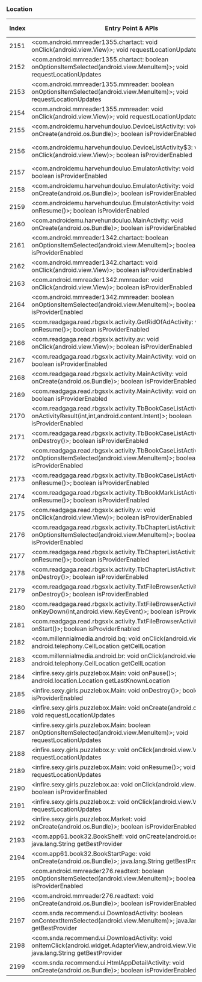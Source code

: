 ### Location
| Index | Entry Point & APIs | Screen shot | Resource id | Label |
| ------------- | ------------- | ------------- |-------------|-------------|
| 2151 | <com.android.mmreader1355.chartact: void onClick(android.view.View)>; void requestLocationUpdates | ![](D:\COSMOS\output\py\Drebin\VirusShare_Android_20130506\VirusShare_783ba075952f618d137f5f25f5afe493\com.android.mmreader1355.chartact.png) |  | |
| 2152 | <com.android.mmreader1355.chartact: boolean onOptionsItemSelected(android.view.MenuItem)>; void requestLocationUpdates | ![](D:\COSMOS\output\py\Drebin\VirusShare_Android_20130506\VirusShare_783ba075952f618d137f5f25f5afe493\com.android.mmreader1355.chartact.png) |  | |
| 2153 | <com.android.mmreader1355.mmreader: boolean onOptionsItemSelected(android.view.MenuItem)>; void requestLocationUpdates | ![](D:\COSMOS\output\py\Drebin\VirusShare_Android_20130506\VirusShare_783ba075952f618d137f5f25f5afe493\com.android.mmreader1355.mmreader.png) |  | |
| 2154 | <com.android.mmreader1355.mmreader: void onClick(android.view.View)>; void requestLocationUpdates | ![](D:\COSMOS\output\py\Drebin\VirusShare_Android_20130506\VirusShare_783ba075952f618d137f5f25f5afe493\com.android.mmreader1355.mmreader.png) |  | |
| 2155 | <com.androidemu.harvehundouluo.DeviceListActivity: void onCreate(android.os.Bundle)>; boolean isProviderEnabled | ![](D:\COSMOS\output\py\Drebin\VirusShare_Android_20130506\VirusShare_78dac349e33f27ab22a26296d78871b1\com.androidemu.harvehundouluo.DeviceListActivity.png) |  | |
| 2156 | <com.androidemu.harvehundouluo.DeviceListActivity$3: void onClick(android.view.View)>; boolean isProviderEnabled | ![](D:\COSMOS\output\py\Drebin\VirusShare_Android_20130506\VirusShare_78dac349e33f27ab22a26296d78871b1\com.androidemu.harvehundouluo.DeviceListActivity.png) | {'2131296260': <sensitive_component.SensitiveComponent.SensitiveView object at 0x000001D8DEB76358>} | |
| 2157 | <com.androidemu.harvehundouluo.EmulatorActivity: void onPause()>; boolean isProviderEnabled | ![](D:\COSMOS\output\py\Drebin\VirusShare_Android_20130506\VirusShare_78dac349e33f27ab22a26296d78871b1\com.androidemu.harvehundouluo.EmulatorActivity.png) |  | |
| 2158 | <com.androidemu.harvehundouluo.EmulatorActivity: void onCreate(android.os.Bundle)>; boolean isProviderEnabled | ![](D:\COSMOS\output\py\Drebin\VirusShare_Android_20130506\VirusShare_78dac349e33f27ab22a26296d78871b1\com.androidemu.harvehundouluo.EmulatorActivity.png) |  | |
| 2159 | <com.androidemu.harvehundouluo.EmulatorActivity: void onResume()>; boolean isProviderEnabled | ![](D:\COSMOS\output\py\Drebin\VirusShare_Android_20130506\VirusShare_78dac349e33f27ab22a26296d78871b1\com.androidemu.harvehundouluo.EmulatorActivity.png) |  | |
| 2160 | <com.androidemu.harvehundouluo.MainActivity: void onCreate(android.os.Bundle)>; boolean isProviderEnabled | ![](D:\COSMOS\output\py\Drebin\VirusShare_Android_20130506\VirusShare_78dac349e33f27ab22a26296d78871b1\com.androidemu.harvehundouluo.MainActivity.png) |  | |
| 2161 | <com.android.mmreader1342.chartact: boolean onOptionsItemSelected(android.view.MenuItem)>; boolean isProviderEnabled | ![](D:\COSMOS\output\py\Drebin\VirusShare_Android_20130506\VirusShare_78e9ecc409f79e13f24220c3c39213fd\com.android.mmreader1342.chartact.png) |  | |
| 2162 | <com.android.mmreader1342.chartact: void onClick(android.view.View)>; boolean isProviderEnabled | ![](D:\COSMOS\output\py\Drebin\VirusShare_Android_20130506\VirusShare_78e9ecc409f79e13f24220c3c39213fd\com.android.mmreader1342.chartact.png) |  | |
| 2163 | <com.android.mmreader1342.mmreader: void onClick(android.view.View)>; boolean isProviderEnabled | ![](D:\COSMOS\output\py\Drebin\VirusShare_Android_20130506\VirusShare_78e9ecc409f79e13f24220c3c39213fd\com.android.mmreader1342.mmreader.png) |  | |
| 2164 | <com.android.mmreader1342.mmreader: boolean onOptionsItemSelected(android.view.MenuItem)>; boolean isProviderEnabled | ![](D:\COSMOS\output\py\Drebin\VirusShare_Android_20130506\VirusShare_78e9ecc409f79e13f24220c3c39213fd\com.android.mmreader1342.mmreader.png) |  | |
| 2165 | <com.readgaga.read.rbgsxlx.activity.GetRidOfAdActivity: void onResume()>; boolean isProviderEnabled | ![](D:\COSMOS\output\py\Drebin\VirusShare_Android_20130506\VirusShare_796a0eee9be79778141ac34d9eef4538\com.readgaga.read.rbgsxlx.activity.GetRidOfAdActivity.png) |  | |
| 2166 | <com.readgaga.read.rbgsxlx.activity.av: void onClick(android.view.View)>; boolean isProviderEnabled | ![](D:\COSMOS\output\py\Drebin\VirusShare_Android_20130506\VirusShare_796a0eee9be79778141ac34d9eef4538\com.readgaga.read.rbgsxlx.activity.GetRidOfAdActivity.png) |  | |
| 2167 | <com.readgaga.read.rbgsxlx.activity.MainActivity: void onResume()>; boolean isProviderEnabled | ![](D:\COSMOS\output\py\Drebin\VirusShare_Android_20130506\VirusShare_796a0eee9be79778141ac34d9eef4538\com.readgaga.read.rbgsxlx.activity.MainActivity.png) |  | |
| 2168 | <com.readgaga.read.rbgsxlx.activity.MainActivity: void onCreate(android.os.Bundle)>; boolean isProviderEnabled | ![](D:\COSMOS\output\py\Drebin\VirusShare_Android_20130506\VirusShare_796a0eee9be79778141ac34d9eef4538\com.readgaga.read.rbgsxlx.activity.MainActivity.png) |  | |
| 2169 | <com.readgaga.read.rbgsxlx.activity.MainActivity: void onDestroy()>; boolean isProviderEnabled | ![](D:\COSMOS\output\py\Drebin\VirusShare_Android_20130506\VirusShare_796a0eee9be79778141ac34d9eef4538\com.readgaga.read.rbgsxlx.activity.MainActivity.png) |  | |
| 2170 | <com.readgaga.read.rbgsxlx.activity.TbBookCaseListActivity: void onActivityResult(int,int,android.content.Intent)>; boolean isProviderEnabled | ![](D:\COSMOS\output\py\Drebin\VirusShare_Android_20130506\VirusShare_796a0eee9be79778141ac34d9eef4538\com.readgaga.read.rbgsxlx.activity.TbBookCaseListActivity.png) |  | |
| 2171 | <com.readgaga.read.rbgsxlx.activity.TbBookCaseListActivity: void onDestroy()>; boolean isProviderEnabled | ![](D:\COSMOS\output\py\Drebin\VirusShare_Android_20130506\VirusShare_796a0eee9be79778141ac34d9eef4538\com.readgaga.read.rbgsxlx.activity.TbBookCaseListActivity.png) |  | |
| 2172 | <com.readgaga.read.rbgsxlx.activity.TbBookCaseListActivity: boolean onOptionsItemSelected(android.view.MenuItem)>; boolean isProviderEnabled | ![](D:\COSMOS\output\py\Drebin\VirusShare_Android_20130506\VirusShare_796a0eee9be79778141ac34d9eef4538\com.readgaga.read.rbgsxlx.activity.TbBookCaseListActivity.png) |  | |
| 2173 | <com.readgaga.read.rbgsxlx.activity.TbBookCaseListActivity: void onResume()>; boolean isProviderEnabled | ![](D:\COSMOS\output\py\Drebin\VirusShare_Android_20130506\VirusShare_796a0eee9be79778141ac34d9eef4538\com.readgaga.read.rbgsxlx.activity.TbBookCaseListActivity.png) |  | |
| 2174 | <com.readgaga.read.rbgsxlx.activity.TbBookMarkListActivity: void onResume()>; boolean isProviderEnabled | ![](D:\COSMOS\output\py\Drebin\VirusShare_Android_20130506\VirusShare_796a0eee9be79778141ac34d9eef4538\com.readgaga.read.rbgsxlx.activity.TbBookMarkListActivity.png) |  | |
| 2175 | <com.readgaga.read.rbgsxlx.activity.v: void onClick(android.view.View)>; boolean isProviderEnabled | ![](D:\COSMOS\output\py\Drebin\VirusShare_Android_20130506\VirusShare_796a0eee9be79778141ac34d9eef4538\com.readgaga.read.rbgsxlx.activity.TbChapterListActivity.png) |  | |
| 2176 | <com.readgaga.read.rbgsxlx.activity.TbChapterListActivity: boolean onOptionsItemSelected(android.view.MenuItem)>; boolean isProviderEnabled | ![](D:\COSMOS\output\py\Drebin\VirusShare_Android_20130506\VirusShare_796a0eee9be79778141ac34d9eef4538\com.readgaga.read.rbgsxlx.activity.TbChapterListActivity.png) |  | |
| 2177 | <com.readgaga.read.rbgsxlx.activity.TbChapterListActivity: void onResume()>; boolean isProviderEnabled | ![](D:\COSMOS\output\py\Drebin\VirusShare_Android_20130506\VirusShare_796a0eee9be79778141ac34d9eef4538\com.readgaga.read.rbgsxlx.activity.TbChapterListActivity.png) |  | |
| 2178 | <com.readgaga.read.rbgsxlx.activity.TbChapterListActivity: void onDestroy()>; boolean isProviderEnabled | ![](D:\COSMOS\output\py\Drebin\VirusShare_Android_20130506\VirusShare_796a0eee9be79778141ac34d9eef4538\com.readgaga.read.rbgsxlx.activity.TbChapterListActivity.png) |  | |
| 2179 | <com.readgaga.read.rbgsxlx.activity.TxtFileBrowserActivity: void onDestroy()>; boolean isProviderEnabled | ![](D:\COSMOS\output\py\Drebin\VirusShare_Android_20130506\VirusShare_796a0eee9be79778141ac34d9eef4538\com.readgaga.read.rbgsxlx.activity.TxtFileBrowserActivity.png) |  | |
| 2180 | <com.readgaga.read.rbgsxlx.activity.TxtFileBrowserActivity: boolean onKeyDown(int,android.view.KeyEvent)>; boolean isProviderEnabled | ![](D:\COSMOS\output\py\Drebin\VirusShare_Android_20130506\VirusShare_796a0eee9be79778141ac34d9eef4538\com.readgaga.read.rbgsxlx.activity.TxtFileBrowserActivity.png) |  | |
| 2181 | <com.readgaga.read.rbgsxlx.activity.TxtFileBrowserActivity: void onStart()>; boolean isProviderEnabled | ![](D:\COSMOS\output\py\Drebin\VirusShare_Android_20130506\VirusShare_796a0eee9be79778141ac34d9eef4538\com.readgaga.read.rbgsxlx.activity.TxtFileBrowserActivity.png) |  | |
| 2182 | <com.millennialmedia.android.bq: void onClick(android.view.View)>; android.telephony.CellLocation getCellLocation | ![](D:\COSMOS\output\py\Drebin\VirusShare_Android_20130506\VirusShare_79a3f1970641a29733ec60e9fdf3ebd6\com.millennialmedia.android.VideoPlayer.png) |  | |
| 2183 | <com.millennialmedia.android.br: void onClick(android.view.View)>; android.telephony.CellLocation getCellLocation | ![](D:\COSMOS\output\py\Drebin\VirusShare_Android_20130506\VirusShare_79a3f1970641a29733ec60e9fdf3ebd6\com.millennialmedia.android.VideoPlayer.png) |  | |
| 2184 | <infire.sexy.girls.puzzlebox.Main: void onPause()>; android.location.Location getLastKnownLocation | ![](D:\COSMOS\output\py\Drebin\VirusShare_Android_20130506\VirusShare_79b5708cb5f3496723c7ffd93b9bfbf3\infire.sexy.girls.puzzlebox.Main.png) |  | |
| 2185 | <infire.sexy.girls.puzzlebox.Main: void onDestroy()>; boolean isProviderEnabled | ![](D:\COSMOS\output\py\Drebin\VirusShare_Android_20130506\VirusShare_79b5708cb5f3496723c7ffd93b9bfbf3\infire.sexy.girls.puzzlebox.Main.png) |  | |
| 2186 | <infire.sexy.girls.puzzlebox.Main: void onCreate(android.os.Bundle)>; void requestLocationUpdates | ![](D:\COSMOS\output\py\Drebin\VirusShare_Android_20130506\VirusShare_79b5708cb5f3496723c7ffd93b9bfbf3\infire.sexy.girls.puzzlebox.Main.png) |  | |
| 2187 | <infire.sexy.girls.puzzlebox.Main: boolean onOptionsItemSelected(android.view.MenuItem)>; void requestLocationUpdates | ![](D:\COSMOS\output\py\Drebin\VirusShare_Android_20130506\VirusShare_79b5708cb5f3496723c7ffd93b9bfbf3\infire.sexy.girls.puzzlebox.Main.png) |  | |
| 2188 | <infire.sexy.girls.puzzlebox.y: void onClick(android.view.View)>; void requestLocationUpdates | ![](D:\COSMOS\output\py\Drebin\VirusShare_Android_20130506\VirusShare_79b5708cb5f3496723c7ffd93b9bfbf3\infire.sexy.girls.puzzlebox.Main.png) |  | |
| 2189 | <infire.sexy.girls.puzzlebox.Main: void onResume()>; void requestLocationUpdates | ![](D:\COSMOS\output\py\Drebin\VirusShare_Android_20130506\VirusShare_79b5708cb5f3496723c7ffd93b9bfbf3\infire.sexy.girls.puzzlebox.Main.png) |  | |
| 2190 | <infire.sexy.girls.puzzlebox.aa: void onClick(android.view.View)>; boolean isProviderEnabled | ![](D:\COSMOS\output\py\Drebin\VirusShare_Android_20130506\VirusShare_79b5708cb5f3496723c7ffd93b9bfbf3\infire.sexy.girls.puzzlebox.Main.png) |  | |
| 2191 | <infire.sexy.girls.puzzlebox.z: void onClick(android.view.View)>; void requestLocationUpdates | ![](D:\COSMOS\output\py\Drebin\VirusShare_Android_20130506\VirusShare_79b5708cb5f3496723c7ffd93b9bfbf3\infire.sexy.girls.puzzlebox.Main.png) |  | |
| 2192 | <infire.sexy.girls.puzzlebox.Market: void onCreate(android.os.Bundle)>; boolean isProviderEnabled | ![](D:\COSMOS\output\py\Drebin\VirusShare_Android_20130506\VirusShare_79b5708cb5f3496723c7ffd93b9bfbf3\infire.sexy.girls.puzzlebox.Market.png) |  | |
| 2193 | <com.app61.book32.BookShelf: void onCreate(android.os.Bundle)>; java.lang.String getBestProvider | ![](D:\COSMOS\output\py\Drebin\VirusShare_Android_20130506\VirusShare_79dc71e7041885f6e51938b54ed7e518\com.app61.book32.BookShelf.png) |  | |
| 2194 | <com.app61.book32.BookStartPage: void onCreate(android.os.Bundle)>; java.lang.String getBestProvider | ![](D:\COSMOS\output\py\Drebin\VirusShare_Android_20130506\VirusShare_79dc71e7041885f6e51938b54ed7e518\com.app61.book32.BookStartPage.png) |  | |
| 2195 | <com.android.mmreader276.readtext: boolean onOptionsItemSelected(android.view.MenuItem)>; boolean isProviderEnabled | ![](D:\COSMOS\output\py\Drebin\VirusShare_Android_20130506\VirusShare_7a2fce61ec97c343030fb5606c8e32fb\com.android.mmreader276.readtext.png) |  | |
| 2196 | <com.android.mmreader276.readtext: void onCreate(android.os.Bundle)>; boolean isProviderEnabled | ![](D:\COSMOS\output\py\Drebin\VirusShare_Android_20130506\VirusShare_7a2fce61ec97c343030fb5606c8e32fb\com.android.mmreader276.readtext.png) |  | |
| 2197 | <com.snda.recommend.ui.DownloadActivity: boolean onContextItemSelected(android.view.MenuItem)>; java.lang.String getBestProvider | ![](D:\COSMOS\output\py\Drebin\VirusShare_Android_20130506\VirusShare_f571b03ac1a3a0201c7b04e2a49fbc01\com.snda.recommend.ui.DownloadActivity.png) |  | |
| 2198 | <com.snda.recommend.ui.DownloadActivity: void onItemClick(android.widget.AdapterView,android.view.View,int,long)>; java.lang.String getBestProvider | ![](D:\COSMOS\output\py\Drebin\VirusShare_Android_20130506\VirusShare_f571b03ac1a3a0201c7b04e2a49fbc01\com.snda.recommend.ui.DownloadActivity.png) |  | |
| 2199 | <com.snda.recommend.ui.HtmlAppDetailActivity: void onCreate(android.os.Bundle)>; boolean isProviderEnabled | ![](D:\COSMOS\output\py\Drebin\VirusShare_Android_20130506\VirusShare_7a7600b823bf5e78419511c96cf850d2\com.snda.recommend.ui.HtmlAppDetailActivity.png) |  | |
